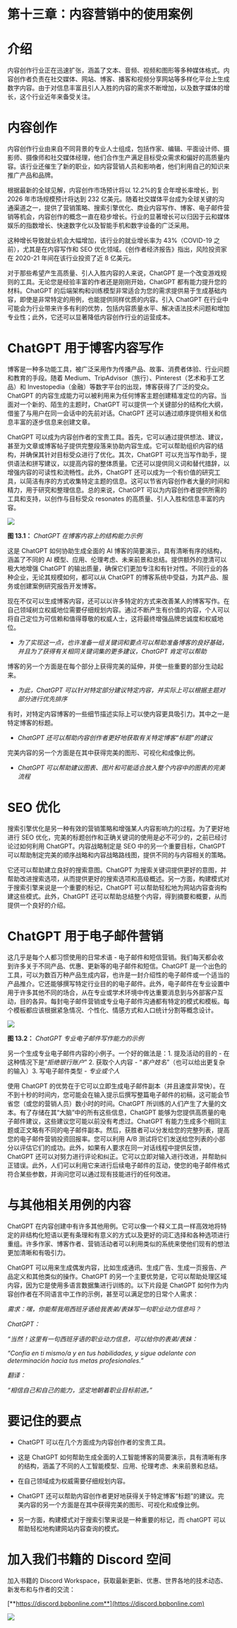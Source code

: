 # 第十三章：内容营销中的使用案例

# 介绍

内容创作行业正在迅速扩张，涵盖了文本、音频、视频和图形等多种媒体格式。内容创作者负责在社交媒体、网站、博客、播客和视频分享网站等多样化平台上生成数字内容。由于对信息丰富且引人入胜的内容的需求不断增加，以及数字媒体的增长，这个行业近年来备受关注。

# 内容创作

内容创作行业由来自不同背景的专业人士组成，包括作家、编辑、平面设计师、摄影师、摄像师和社交媒体经理，他们合作生产满足目标受众需求和偏好的高质量内容。该行业还催生了新的职业，如内容营销人员和影响者，他们利用自己的知识来推广产品和品牌。

根据最新的全球见解，内容创作市场预计将以 12.2%的复合年增长率增长，到 2026 年市场规模预计将达到 232 亿美元。随着社交媒体平台成为全球关键的沟通渠道之一，提供了营销策略、搜索引擎优化、商业内容写作、博客、电子邮件营销等机会，内容创作的概念一直在稳步增长。行业的显著增长可以归因于云和媒体娱乐的指数增长、快速数字化以及智能手机和数字设备的广泛采用。

这种增长导致就业机会大幅增加，该行业的就业增长率为 43%（COVID-19 之前），尤其是在内容写作和 SEO 优化领域。《创作者经济报告》指出，风险投资家在 2020-21 年间在该行业投资了近 8 亿美元。

对于那些希望产生高质量、引人入胜内容的人来说，ChatGPT 是一个改变游戏规则的工具。无论您是经验丰富的作者还是刚刚开始，ChatGPT 都有能力提升您的材料。ChatGPT 的后端架构和训练模型非常适合为您的需求提供易于生成基础内容，即使是非常特定的用例，也能提供同样优质的内容。引入 ChatGPT 在行业中可能会为行业带来许多有利的优势，包括内容质量水平、解决语法技术问题和增加专业性；此外，它还可以显著降低内容创作行业的运营成本。

# ChatGPT 用于博客内容写作

博客是一种多功能工具，被广泛采用作为传播产品、故事、消费者体验、行业问题和教育的手段。随着 Medium、TripAdvisor（旅行）、Pinterest（艺术和手工艺品）和 Investopedia（金融）等数字平台的出现，博客获得了广泛的受众。ChatGPT 的内容生成能力可以被利用来为任何博客主题创建精准定位的内容。当面对一个新的、陌生的主题时，ChatGPT 可以提供一个关键部分的结构化大纲，借鉴了与用户在同一会话中的先前对话。ChatGPT 还可以通过顺序提供相关和信息丰富的逐步信息来创建文章。

ChatGPT 可以成为内容创作者的宝贵工具。首先，它可以通过提供想法、建议，甚至为文章或博客帖子提供完整段落来协助内容生成。它可以帮助组织内容的结构，并确保其针对目标受众进行了优化。其次，ChatGPT 可以充当写作助手，提供语法和拼写建议，以提高内容的整体质量。它还可以提供同义词和替代措辞，以增强内容的可读性和流畅性。此外，ChatGPT 还可以成为一个有价值的研究工具，以简洁有序的方式收集特定主题的信息。这可以节省内容创作者大量的时间和精力，用于研究和整理信息。总的来说，ChatGPT 可以为内容创作者提供所需的工具和支持，以创作与目标受众 resonates 的高质量、引人入胜和信息丰富的内容。

![](img/Figure-13.1.jpg)

**图 13.1：** *ChatGPT 在博客内容上的结构能力示例*

这是 ChatGPT 如何协助生成全面的 AI 博客的简要演示，具有清晰有序的结构，涵盖了不同的 AI 模型、应用、伦理考虑、未来前景和总结。提供额外的澄清可以极大地增强 ChatGPT 的输出质量，确保它们更加专注和有针对性。不同行业的各种企业，无论其规模如何，都可以从 ChatGPT 的博客系统中受益，为其产品、服务或创建案例研究报告开发博客。

现在不仅可以生成博客内容，还可以以许多特定的方式来改善某人的博客写作。在自己领域树立权威地位需要仔细规划内容。通过不断产生有价值的内容，个人可以将自己定位为可信赖和值得尊敬的权威人士，这将最终增强品牌忠诚度和权威地位。

+   *为了实现这一点，也许准备一组关键词和要点可以帮助准备博客的良好基础，并且为了获得有关相同关键词集的更多建议，ChatGPT 肯定可以帮助*

博客的另一个方面是在每个部分上获得完美的延伸，并使一些重要的部分生动起来。

+   *为此，ChatGPT 可以针对特定部分建议特定内容，并实际上可以根据主题对部分进行优先排序*

有时，对特定内容博客的一些细节描述实际上可以使内容更具吸引力。其中之一是特定博客的标题。

+   *ChatGPT 还可以帮助内容创作者更好地获取有关特定博客“标题”的建议*

完美内容的另一个方面是在其中获得完美的图形、可视化和成像比例。

+   *ChatGPT 可以帮助建议图表、图片和可能适合放入整个内容中的图表的完美流程*

# SEO 优化

搜索引擎优化是另一种有效的营销策略和增强某人内容影响力的过程。为了更好地进行 SEO 优化，完美的标题创作和正确关键词的使用是必不可少的，之前已经讨论过如何利用 ChatGPT。内容战略制定是 SEO 中的另一个重要目标，ChatGPT 可以帮助制定完美的顺序战略和内容战略路线图，提供不同的与内容相关的策略。

它还可以帮助建立良好的搜索意图。ChatGPT 为搜索关键词提供更好的意图，并帮助改进搜索选项，从而提供更好的搜索选项和高级概述。另一方面，构建模式对于搜索引擎来说是一个重要的标记，ChatGPT 可以帮助轻松地为网站内容查询构建这些模式。此外，ChatGPT 还可以帮助总结整个内容，得到摘要和概要，从而提供一个良好的介绍。

# ChatGPT 用于电子邮件营销

这几乎是每个人都习惯使用的日常术语 - 电子邮件和短信营销。我们每天都会收到许多关于不同产品、优惠、更新等的电子邮件和短信。ChatGPT 是一个出色的工具，可以为数百万种产品生成内容，也许是一封介绍性的电子邮件或一个适当的产品推介。它还能够撰写特定行业目的的电子邮件。此外，电子邮件在专业设置中用于许多其他不同的场合，从在专业或学术环境中传达重要消息到与外部客户互动，目的各异。每封电子邮件营销或专业电子邮件沟通都有特定的模式和模板。每个模板都应该根据紧急情况、个性化、情感方式和人口统计分割等概念设计。

![](img/Figure-13.2.jpg)

**图 13.2：** *ChatGPT 专业电子邮件写作能力的示例*

另一个生成专业电子邮件内容的小例子。一个好的做法是：1. 提及活动的目的 - 在这种情况下是“*拒绝银行账户*” 2. 获取个人内容 - “*客户姓名*”（也可以给出更复杂的输入）3. 写电子邮件类型 - *专业或个人*

使用 ChatGPT 的优势在于它可以立即生成电子邮件副本（并且速度非常快）。在不到十秒的时间内，您可能会在输入提示后撰写整篇电子邮件的初稿，这可能会节省您（或您的营销人员）数小时的时间。ChatGPT 所训练的人们产生了大量的文本。有了存储在其“大脑”中的所有这些信息，ChatGPT 能够为您提供高质量的电子邮件建议，这些建议您可能以前没有考虑过。ChatGPT 有能力生成多个相同主题或正文略有不同的电子邮件副本。然后，获胜者可以分发给您的完整列表，提高您的电子邮件营销投资回报率。您可以利用 A/B 测试将它们发送给您列表的小部分以评估它们的成功。此外，如果有人要求在同一对话线程中提供反馈，ChatGPT 还可以对努力进行评论和纠正。它可以立即对输入进行改进，并帮助纠正错误。此外，人们可以利用它来进行后续电子邮件的互动，使您的电子邮件格式符合某些参数，并询问您可以通过现有技能进行的任何改进。

# 与其他相关用例的内容

ChatGPT 在内容创建中有许多其他用例。它可以像一个释义工具一样高效地将特定的非结构化短语以更有条理和有意义的方式以及更好的词汇选择和各种选项进行重组。许多作家、博客作者、营销活动者可以利用类似的系统来使他们现有的想法更加清晰和有吸引力。

ChatGPT 可以用来生成偶发内容，比如生成通讯、生成广告、生成一页报告、产品定义和其他类似的操作。ChatGPT 的另一个主要优势是，它可以帮助处理区域内容，因为它是使用多语言数据集进行训练的。以下片段是 ChatGPT 如何作为内容创作者在不同语言中工作的示例，甚至可以满足您的日常个人需求：

*需求：嘿，你能帮我用西班牙语给我表弟/表妹写一句职业动力信息吗？*

*ChatGPT：*

*“当然！这里有一句西班牙语的职业动力信息，可以给你的表弟/表妹：*

*“Confía en ti mismo/a y en tus habilidades, y sigue adelante con determinación hacia tus metas profesionales.”*

*翻译：*

*“相信自己和自己的能力，坚定地朝着职业目标前进。”*

# 要记住的要点

+   ChatGPT 可以在几个方面成为内容创作者的宝贵工具。

+   这是 ChatGPT 如何帮助生成全面的人工智能博客的简要演示，具有清晰有序的结构，涵盖了不同的人工智能模型、应用、伦理考虑、未来前景和总结。

+   在自己领域成为权威需要仔细规划内容。

+   ChatGPT 还可以帮助内容创作者更好地获得关于特定博客“标题”的建议。完美内容的另一个方面是在其中获得完美的图形、可视化和成像比例。

+   另一方面，构建模式对于搜索引擎来说是一种重要的标记，而 chatGPT 可以帮助轻松地构建网站内容查询的模式。

# 加入我们书籍的 Discord 空间

加入书籍的 Discord Workspace，获取最新更新、优惠、世界各地的技术动态、新发布和与作者的交流：

[**https://discord.bpbonline.com**](https://discord.bpbonline.com)

![](img/dis.jpg)
